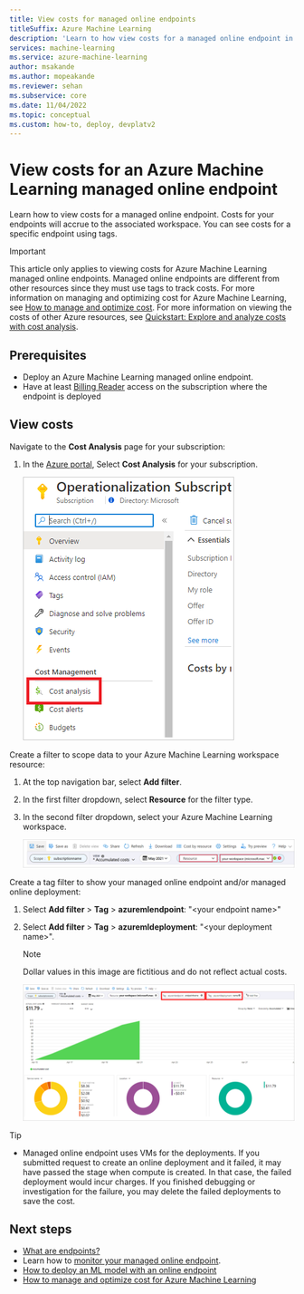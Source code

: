 ```yaml
---
title: View costs for managed online endpoints
titleSuffix: Azure Machine Learning
description: 'Learn to how view costs for a managed online endpoint in Azure Machine Learning.'
services: machine-learning
ms.service: azure-machine-learning
author: msakande
ms.author: mopeakande
ms.reviewer: sehan
ms.subservice: core
ms.date: 11/04/2022
ms.topic: conceptual
ms.custom: how-to, deploy, devplatv2
---
```


# View costs for an Azure Machine Learning managed online endpoint

Learn how to view costs for a managed online endpoint. Costs for your endpoints will accrue to the associated workspace. You can see costs for a specific endpoint using tags.

> [!IMPORTANT]
> This article only applies to viewing costs for Azure Machine Learning managed online endpoints. Managed online endpoints are different from other resources since they must use tags to track costs. For more information on managing and optimizing cost for Azure Machine Learning, see [How to manage and optimize cost](how-to-manage-optimize-cost.md). For more information on viewing the costs of other Azure resources, see [Quickstart: Explore and analyze costs with cost analysis](../cost-management-billing/costs/quick-acm-cost-analysis.md).

## Prerequisites

- Deploy an Azure Machine Learning managed online endpoint.
- Have at least [Billing Reader](../role-based-access-control/role-assignments-portal.yml) access on the subscription where the endpoint is deployed

## View costs

Navigate to the **Cost Analysis** page for your subscription:

1. In the [Azure portal](https://portal.azure.com), Select **Cost Analysis** for your subscription.

    [![Managed online endpoint cost analysis: screenshot of a subscription in the Azure portal showing red box around "Cost Analysis" button on the left hand side.](./media/how-to-view-online-endpoints-costs/online-endpoints-cost-analysis.png)](./media/how-to-view-online-endpoints-costs/online-endpoints-cost-analysis.png#lightbox)

Create a filter to scope data to your Azure Machine Learning workspace resource:

1. At the top navigation bar, select **Add filter**.

1. In the first filter dropdown, select **Resource** for the filter type.

1. In the second filter dropdown, select your Azure Machine Learning workspace.

    [![Managed online endpoint cost analysis: screenshot of the Cost Analysis view showing a red box around the "Add filter" button at the top right.](./media/how-to-view-online-endpoints-costs/online-endpoints-cost-analysis-add-filter.png)](./media/how-to-view-online-endpoints-costs/online-endpoints-cost-analysis-add-filter.png#lightbox)

Create a tag filter to show your managed online endpoint and/or managed online deployment:
1. Select **Add filter** > **Tag** > **azuremlendpoint**: "\<your endpoint name>" 
1. Select **Add filter** > **Tag** > **azuremldeployment**: "\<your deployment name>".

    > [!NOTE]
    > Dollar values in this image are fictitious and do not reflect actual costs.

    [![Managed online endpoint cost analysis: screenshot of the Cost Analysis view showing a red box around the "Tag" buttons in the top right.](./media/how-to-view-online-endpoints-costs/online-endpoints-cost-analysis-select-endpoint-deployment.png)](./media/how-to-view-online-endpoints-costs/online-endpoints-cost-analysis-select-endpoint-deployment.png#lightbox)

> [!TIP]
> - Managed online endpoint uses VMs for the deployments. If you submitted request to create an online deployment and it failed, it may have passed the stage when compute is created. In that case, the failed deployment would incur charges. If you finished debugging or investigation for the failure, you may delete the failed deployments to save the cost.

## Next steps
- [What are endpoints?](concept-endpoints.md)
- Learn how to [monitor your managed online endpoint](./how-to-monitor-online-endpoints.md).
- [How to deploy an ML model with an online endpoint](how-to-deploy-online-endpoints.md)
- [How to manage and optimize cost for Azure Machine Learning](how-to-manage-optimize-cost.md)

